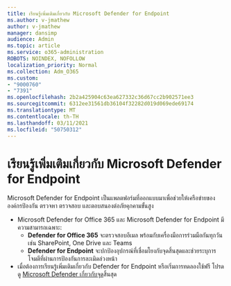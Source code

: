 ```yaml
---
title: เรียนรู้เพิ่มเติมเกี่ยวกับ Microsoft Defender for Endpoint
ms.author: v-jmathew
author: v-jmathew
manager: dansimp
audience: Admin
ms.topic: article
ms.service: o365-administration
ROBOTS: NOINDEX, NOFOLLOW
localization_priority: Normal
ms.collection: Adm_O365
ms.custom:
- "9000760"
- "7391"
ms.openlocfilehash: 2b2a425904c63ea627332c36d67cc2b902571ee3
ms.sourcegitcommit: 6312ee31561db36104f32282d019d069ede69174
ms.translationtype: MT
ms.contentlocale: th-TH
ms.lasthandoff: 03/11/2021
ms.locfileid: "50750312"
---
```

# <a name="learn-more-about-microsoft-defender-for-endpoint"></a>เรียนรู้เพิ่มเติมเกี่ยวกับ Microsoft Defender for Endpoint

Microsoft Defender for Endpoint เป็นแพลตฟอร์มที่ออกแบบมาเพื่อช่วยให้เครือข่ายขององค์กรป้องกัน ตรวจหา ตรวจสอบ และตอบสนองต่อภัยคุกคามขั้นสูง

- Microsoft Defender for Office 365 และ Microsoft Defender for Endpoint มีความสามารถเฉพาะ:
  - **Defender for Office 365** จะตรวจสอบอีเมล พร้อมกับเครื่องมือการร่วมมือกันทุกวัน เช่น SharePoint, One Drive และ Teams
  - **Defender for Endpoint** จะปกป้องอุปกรณ์ที่เชื่อมโยงกับจุดสิ้นสุดและช่วยระบุการโจมตีที่ผ่านการป้องกันการละเมิดล่วงหน้า
- เมื่อต้องการเรียนรู้เพิ่มเติมเกี่ยวกับ Defender for Endpoint หรือเริ่มการทดลองใช้ฟรี โปรดดู [Microsoft Defender เกี่ยวกับจุด](https://go.microsoft.com/fwlink/?linkid=2094113)สิ้นสุด
